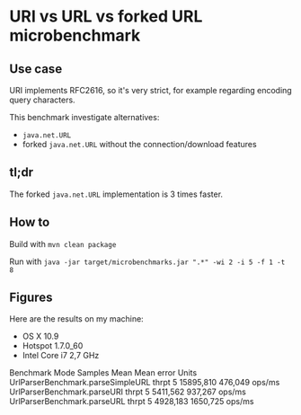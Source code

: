 # URI vs URL vs forked URL microbenchmark

## Use case

URI implements RFC2616, so it's very strict, for example regarding encoding query characters.

This benchmark investigate alternatives:

* `java.net.URL`
* forked `java.net.URL` without the connection/download features

## tl;dr

The forked `java.net.URL` implementation is 3 times faster.

## How to

Build with `mvn clean package`

Run with `java -jar target/microbenchmarks.jar ".*" -wi 2 -i 5 -f 1 -t 8`

## Figures

Here are the results on my machine:

* OS X 10.9
* Hotspot 1.7.0_60
* Intel Core i7 2,7 GHz

Benchmark                             Mode   Samples         Mean   Mean error    Units
UrlParserBenchmark.parseSimpleURL    thrpt         5    15895,810      476,049   ops/ms
UrlParserBenchmark.parseURI          thrpt         5     5411,562      937,267   ops/ms
UrlParserBenchmark.parseURL          thrpt         5     4928,183     1650,725   ops/ms